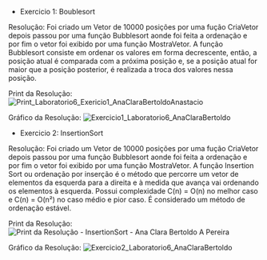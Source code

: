 - Exercicio 1: Boublesort

Resolução: Foi criado um Vetor de 10000 posições por uma fução CriaVetor depois passou por uma função Bubblesort aonde foi feita a ordenação e por fim o vetor foi exibido por uma função MostraVetor. A função Bubblesort consiste em ordenar os valores em forma decrescente, então, a posição atual é comparada com a próxima posição e, se a posição atual for maior que a posição posterior, é realizada a troca dos valores nessa posição.

Print da Resolução: ![Print_Laboratorio6_Exericio1_AnaClaraBertoldoAnastacio](https://user-images.githubusercontent.com/101759772/195471829-03381998-17d3-49b1-80ec-8aa622556321.jpg)

Gráfico da Resolução: ![Exercicio1_Laboratorio6_AnaClaraBertoldo](https://user-images.githubusercontent.com/101759772/195648264-f4cd5b88-ca74-49e7-a125-e4f6c6ff0073.jpg)

- Exercicio 2: InsertionSort

Resolução: Foi criado um Vetor de 10000 posições por uma fução CriaVetor depois passou por uma função Bubblesort aonde foi feita a ordenação e por fim o vetor foi exibido por uma função MostraVetor. A função Insertion Sort ou ordenação por inserção é o método que percorre um vetor de elementos da esquerda para a direita e à medida que avança vai ordenando os elementos à esquerda. Possui complexidade C(n) = O(n) no melhor caso e C(n) = O(n²) no caso médio e pior caso. É considerado um método de ordenação estável.

Print da Resolução: ![Print da Resolução - InsertionSort - Ana Clara Bertoldo A Pereira](https://user-images.githubusercontent.com/101759772/195649867-e492183f-fd64-4f3c-971c-a794bebfa034.png)


Gráfico da Resolução: ![Exercicio2_Laboratorio6_AnaClaraBertoldo](https://user-images.githubusercontent.com/101759772/195650230-f086b6c0-0867-4a6f-8293-5db0e5802f83.jpg)






